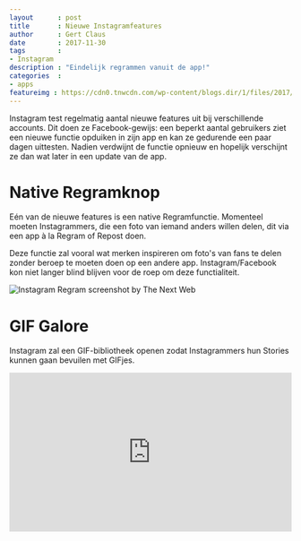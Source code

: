 ```yaml
---
layout      : post
title       : Nieuwe Instagramfeatures
author      : Gert Claus
date        : 2017-11-30
tags        :
- Instagram
description : "Eindelijk regrammen vanuit de app!"
categories  :
- apps
featureimg : https://cdn0.tnwcdn.com/wp-content/blogs.dir/1/files/2017/11/regram-button.png
---
```


Instagram test regelmatig aantal nieuwe features uit bij verschillende accounts. Dit doen ze Facebook-gewijs: een beperkt aantal gebruikers ziet een nieuwe functie opduiken in zijn app en kan ze gedurende een paar dagen uittesten. Nadien verdwijnt de functie opnieuw en hopelijk verschijnt ze dan wat later in een update van de app.

# Native Regramknop

Eén van de nieuwe features is een native Regramfunctie. Momenteel moeten Instagrammers, die een foto van iemand anders willen delen, dit via een app à la Regram of Repost doen. 

Deze functie zal vooral wat merken inspireren om foto's van fans te delen zonder beroep te moeten doen op een andere app. Instagram/Facebook kon niet langer blind blijven voor de roep om deze functialiteit.

![Instagram Regram screenshot by The Next Web](https://cdn0.tnwcdn.com/wp-content/blogs.dir/1/files/2017/11/regram-button.png)

    
# GIF Galore

Instagram zal een GIF-bibliotheek openen zodat Instagrammers hun Stories kunnen gaan bevuilen met GIFjes. 

<style>.embed-container { position: relative; padding-bottom: 56.25%; height: 0; overflow: hidden; max-width: 100%; } .embed-container iframe, .embed-container object, .embed-container embed { position: absolute; top: 0; left: 0; width: 100%; height: 100%; }</style><div class='embed-container'><iframe src='https://www.youtube.com/embed/RB0TI0KsLxo' frameborder='0' allowfullscreen></iframe></div>
